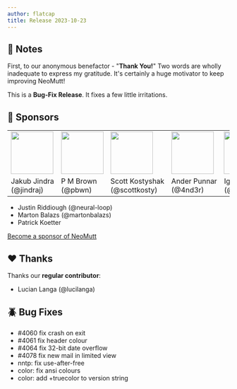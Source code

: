 ```yaml
---
author: flatcap
title: Release 2023-10-23
---
```


## :book: Notes

First, to our anonymous benefactor - "**Thank You!**"
Two words are wholly inadequate to express my gratitude.
It's certainly a huge motivator to keep improving NeoMutt!

This is a **Bug-Fix Release**.
It fixes a few little irritations.

## :gem: Sponsors

<table>
  <tr>
    <td><a href="https://github.com/jindraj/"><img width="96" src="https://avatars.githubusercontent.com/u/1755070"></a></td>
    <td><a href="https://github.com/pbwn/"><img width="96" src="https://avatars.githubusercontent.com/u/34809091"></a></td>
    <td><a href="https://github.com/scottkosty/"><img width="96" src="https://avatars.githubusercontent.com/u/1149353"></a></td>
    <td><a href="https://github.com/4nd3r/"><img width="96" src="https://avatars.githubusercontent.com/u/7166727"></a></td>
    <td><a href="https://github.com/igor47/"><img width="96" src="https://avatars.githubusercontent.com/u/200575"></a></td>
    <td><a href="https://github.com/veebch/"><img width="96" src="https://avatars.githubusercontent.com/u/75116070"></a></td>
  </tr>
  <tr>
    <td>
      Jakub&nbsp;Jindra<br>(@jindraj)
    </td>
    <td>
      P&nbsp;M&nbsp;Brown<br>(@pbwn)
    </td>
    <td>
      Scott&nbsp;Kostyshak<br>(@scottkosty)
    </td>
    <td>
      Ander&nbsp;Punnar<br>(@4nd3r)
    </td>
    <td>
      Igor&nbsp;Serebryany<br>(@igor47)
    </td>
    <td>
      Martin&nbsp;Spendiff<br>(@veebch)
    </td>
  </tr>
</table>

- Justin Riddiough (@neural-loop)
- Marton Balazs (@martonbalazs)
- Patrick Koetter

[Become a sponsor of NeoMutt](https://neomutt.org/sponsor)

## :heart: Thanks

Thanks our **regular contributor**:

- Lucian Langa (@lucilanga)

## :beetle: Bug Fixes

- #4060 fix crash on exit
- #4061 fix header colour
- #4064 fix 32-bit date overflow
- #4078 fix new mail in limited view
- nntp: fix use-after-free
- color: fix ansi colours
- color: add +truecolor to version string

